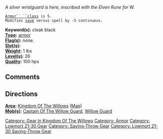 *A silver wristguard is here, inscribed with the Elven Rune for W.*

[`Armor`` ``class`](Armor_Values "wikilink")` is 5.`  
`Modifies `[`save`](Saving_Throw "wikilink")` versus spell by -5 continuous.`

**Keyword(s):** cloak black  
**[Type](:Category:_Object_Types "wikilink"):**
[armor](:Category:_Armor "wikilink")  
**[Flag(s)](:Category:_Object_Flags "wikilink"):** none.  
**[Slot(s)](Object_Slots "wikilink"):** <worn on wrist>  
**[Weight](Object_Weight "wikilink"):** 1 lbs  
**[Level(s)](Object_Level "wikilink"):** 26  
**[Quality](Object_Quality "wikilink"):** 100 hps  

## Comments

## Directions

**[Area](:Category:_Areas "wikilink"):** [Kingdom Of The
Willows](:Category:_Kingdom_Of_The_Willows "wikilink")
([Map](Kingdom_Of_The_Willows_Map "wikilink"))  
**[Mob(s)](:Category:_Mobs "wikilink"):** [Captain Of The Willow
Guard](Captain_Of_The_Willow_Guard "wikilink"), [Willow
Guard](Willow_Guard "wikilink")  

[Category: Gear In Kingdom Of The
Willows](Category:_Gear_In_Kingdom_Of_The_Willows "wikilink") [Category:
Armor](Category:_Armor "wikilink") [Category: Lowmort 21-30
Gear](Category:_Lowmort_21-30_Gear "wikilink") [Category: Saving-Throw
Gear](Category:_Saving-Throw_Gear "wikilink") [Category: Lowmort 21-30
Saving-Throw Gear](Category:_Lowmort_21-30_Saving-Throw_Gear "wikilink")
